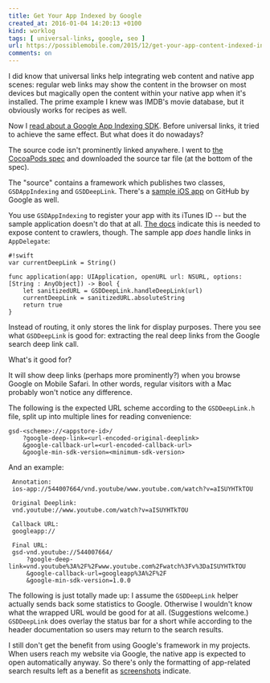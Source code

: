 ```yaml
---
title: Get Your App Indexed by Google
created_at: 2016-01-04 14:20:13 +0100
kind: worklog
tags: [ universal-links, google, seo ]
url: https://possiblemobile.com/2015/12/get-your-app-content-indexed-in-google-search/
comments: on
---
```


I did know that universal links help integrating web content and native app scenes: regular web links may show the content in the browser on most devices but magically open the content within your native app when it's installed. The prime example I knew was IMDB's movie database, but it obviously works for recipes as well.

Now I [read about a Google App Indexing SDK](https://possiblemobile.com/2015/12/get-your-app-content-indexed-in-google-search/). Before universal links, it tried to achieve the same effect. But what does it do nowadays?

The source code isn't prominently linked anywhere. I went to [the CocoaPods spec](https://github.com/CocoaPods/Specs/blob/5e07088fac755758513e8533b934b779361fc3b1/Specs/GoogleAppIndexing/2.0.2/GoogleAppIndexing.podspec.json) and downloaded the source tar file (at the bottom of the spec).

The "source" contains a framework which publishes two classes, `GSDAppIndexing` and `GSDDeepLink`. There's a [sample iOS app](https://github.com/googlesamples/google-services/tree/master/ios/app-indexing/AppIndexingExampleSwift) on GitHub by Google as well.

You use `GSDAppIndexing` to register your app with its iTunes ID -- but the sample application doesn't do that at all. [The docs](https://developers.google.com/app-indexing/ios/server) indicate this is needed to expose content to crawlers, though. The sample app _does_ handle links in `AppDelegate`:

    #!swift
    var currentDeepLink = String()
    
    func application(app: UIApplication, openURL url: NSURL, options: [String : AnyObject]) -> Bool {
        let sanitizedURL = GSDDeepLink.handleDeepLink(url)
        currentDeepLink = sanitizedURL.absoluteString
        return true
    }

Instead of routing, it only stores the link for display purposes. There you see what `GSDDeepLink` is good for: extracting the real deep links from the Google search deep link call.

What's it good for?

It will show deep links (perhaps more prominently?) when you browse Google on Mobile Safari. In other words, regular visitors with a Mac probably won't notice any difference.

The following is the expected URL scheme according to the `GSDDeepLink.h` file, split up into multiple lines for reading convenience:
    
    gsd-<scheme>://<appstore-id>/
        ?google-deep-link=<url-encoded-original-deeplink>
        &google-callback-url=<url-encoded-callback-url>
        &google-min-sdk-version=<minimum-sdk-version>

And an example:

     Annotation:
     ios-app://544007664/vnd.youtube/www.youtube.com/watch?v=aISUYHTkTOU
     
     Original Deeplink:
     vnd.youtube://www.youtube.com/watch?v=aISUYHTkTOU

     Callback URL:
     googleapp://
     
     Final URL:
     gsd-vnd.youtube://544007664/
         ?google-deep-link=vnd.youtube%3A%2F%2Fwww.youtube.com%2Fwatch%3Fv%3DaISUYHTkTOU
         &google-callback-url=googleapp%3A%2F%2F
         &google-min-sdk-version=1.0.0

The following is just totally made up: I assume the `GSDDeepLink` helper actually sends back some statistics to Google. Otherwise I wouldn't know what the wrapped URL would be good for at all. (Suggestions welcome.) `GSDDeepLink` does overlay the status bar for a short while according to the header documentation so users may return to the search results.

I still don't get the benefit from using Google's framework in my projects. When users reach my website via Google, the native app is expected to open automatically anyway. So there's only the formatting of app-related search results left as a benefit as [screenshots](http://9to5mac.com/2015/10/09/googles-app-indexing-links-coming-to-safari-on-ios-by-end-of-month/) indicate.
